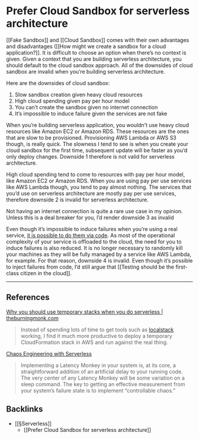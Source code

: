 # Prefer Cloud Sandbox for serverless architecture
[[Fake Sandbox]] and [[Cloud Sandbox]] comes with their own advantages and disadvantages ([[How might we create a sandbox for a cloud application?]]. It is difficult to choose an option when there’s no context is given. Given a context that you are building serverless architecture, you should default to the cloud sandbox approach. All of the downsides of cloud sandbox are invalid when you’re building serverless architecture.

Here are the downsides of cloud sandbox:
1. Slow sandbox creation given heavy cloud resources
2. High cloud spending given pay per hour model
3. You can’t create the sandbox given no internet connection
4. It’s impossible to induce failure given the services are not fake

When you’re building serverless application, you wouldn’t use heavy cloud resources like Amazon EC2 or Amazon RDS. These resources are the ones that are slow to be provisioned. Provisioning AWS Lambda or AWS S3 though, is really quick. The slowness I tend to see is when you create your cloud sandbox for the first time, subsequent update will be faster as you’d only deploy changes. Downside 1 therefore is not valid for serverless architecture.

High cloud spending tend to come to resources with pay per hour model, like Amazon EC2 or Amazon RDS. When you are using pay per use services like AWS Lambda though, you tend to pay almost nothing. The services that you’d use on serverless architecture are mostly pay per use services, therefore downside 2 is invalid for serverless architecture.

Not having an internet connection is quite a rare use case in my opinion. Unless this is a deal breaker for you, I’d render downside 3 as invalid 

Even though it’s impossible to induce failures when you’re using a real service, [it is possible to do them via code](https://blog.thundra.io/chaos-engineering-with-serverless). As most of the operational complexity of your service is offloaded to the cloud, the need for you to induce failures is also reduced. It is no longer necessary to randomly kill your machines as they will be fully managed by a service like AWS Lambda, for example. For that reason, downside 4 is invalid. Even though it’s possible to inject failures from code, I’d still argue that [[Testing should be the first-class citizen in the cloud]].

---
## References
[Why you should use temporary stacks when you do serverless | theburningmonk.com](https://theburningmonk.com/2019/09/why-you-should-use-temporary-stacks-when-you-do-serverless/)
> Instead of spending lots of time to get tools such as  [localstack](https://github.com/localstack/localstack)  working, I find it much more productive to deploy a temporary CloudFormation stack in AWS and run against the real thing.

[Chaos Engineering with Serverless](https://blog.thundra.io/chaos-engineering-with-serverless)
> Implementing a Latency Monkey in your system is, at its core, a straightforward addition of an artificial delay to your running code. The very center of any Latency Monkey will be some variation on a sleep command. The key to getting an effective measurement from your system’s failure state is to implement “controllable chaos.”

## Backlinks
* [[§Serverless]]
	* [[Prefer Cloud Sandbox for serverless architecture]]

<!-- #evergreen #serverless -->

<!-- {BearID:1374B04D-C21E-486D-9B20-03889611E49C-1211-000038A2F36A3B17} -->
